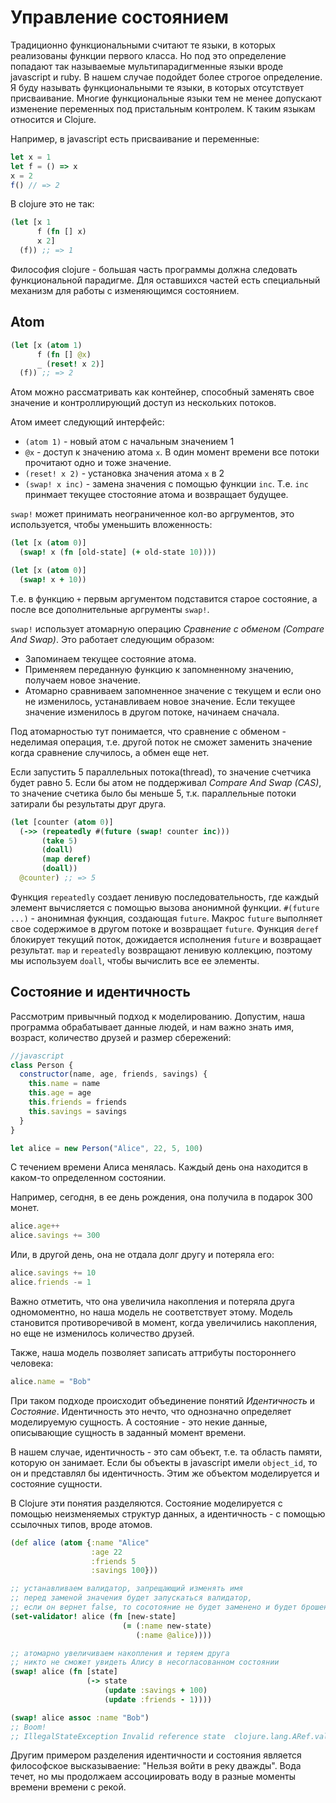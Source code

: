 # Управление состоянием

Традиционно функциональными считают те языки, в которых реализованы функции первого класса.
Но под это определение попадают так называемые мультипарадигменные языки вроде javascript и ruby.
В нашем случае подойдет более строгое определение.
Я буду называть функциональными те языки, в которых отсутствует присваивание. Многие функциональные
языки тем не менее допускают изменение переменных под пристальным контролем. К таким языкам относится
и Clojure.

Например, в javascript есть присваивание и переменные:

```javascript
let x = 1
let f = () => x
x = 2
f() // => 2
```

В clojure это не так:

```clojure
(let [x 1
      f (fn [] x)
      x 2]
  (f)) ;; => 1
```

Философия clojure - большая часть программы должна следовать функциональной парадигме.
Для оставшихся частей есть специальный механизм для работы с изменяющимся состоянием.

## Atom

```clojure
(let [x (atom 1)
      f (fn [] @x)
      _ (reset! x 2)]
  (f)) ;; => 2
```

Атом можно рассматривать как контейнер, способный заменять свое значение и контроллирующий доступ из нескольких потоков.

Атом имеет следующий интерфейс:
+ `(atom 1)` - новый атом с начальным значением 1
+ `@x` - доступ к значению атома `x`.
   В один момент времени все потоки прочитают одно и тоже значение.
+ `(reset! x 2)` - установка значения атома `x` в 2
+ `(swap! x inc)` - замена значения с помощью функции `inc`.
  Т.е. `inc` принмает текущее стостояние атома и возвращает будущее.

`swap!` может принимать неограниченное кол-во аргрументов, это используется, чтобы уменьшить вложенность:

```clojure
(let [x (atom 0)]
  (swap! x (fn [old-state] (+ old-state 10))))

(let [x (atom 0)]
  (swap! x + 10))
```

Т.е. в функцию `+` первым аргументом подставится старое состояние,
а после все дополнительные аргрументы `swap!`.

`swap!` использует атомарную операцию *Сравнение с обменом (Compare And Swap)*.
Это работает следующим образом:

+ Запоминаем текущее состояние атома.
+ Применяем переданную функцию к запомненному значению, получаем новое значение.
+ Атомарно сравниваем запомненное значение с текущем и если оно не изменилось,
  устанавливаем новое значение. Если текущее значение изменилось в другом потоке, начинаем сначала.

Под атомарностью тут понимается, что сравнение с обменом - неделимая операция,
т.е. другой поток не сможет заменить значение когда сравнение случилось, а обмен еще нет.

Если запустить 5 параллельных потока(thread), то значение счетчика будет равно 5.
Если бы атом не поддерживал *Compare And Swap (CAS)*, то значение счетика было бы меньше 5,
т.к. параллельные потоки затирали бы результаты друг друга.

```clojure
(let [counter (atom 0)]
  (->> (repeatedly #(future (swap! counter inc)))
       (take 5)
       (doall)
       (map deref)
       (doall))
  @counter) ;; => 5
```

Функция `repeatedly` создает ленивую последовательность, где каждый элемент
вычисляется с помощью вызова анонимной функции. `#(future ...)` - анонимная фукнция,
создающая `future`. Макрос `future` выполняет свое содержимое в другом потоке и возвращает `future`.
Функция `deref` блокирует текущий поток, дожидается исполнения `future` и возвращает результат.
`map` и `repeatedly` возвращают ленивую коллекцию, поэтому мы используем `doall`,
чтобы вычислить все ее элементы.

## Состояние и идентичность

Рассмотрим привычный подход к моделированию.
Допустим, наша программа обрабатывает данные людей,
и нам важно знать имя, возраст, количество друзей и размер сбережений:

```javascript
//javascript
class Person {
  constructor(name, age, friends, savings) {
    this.name = name
    this.age = age
    this.friends = friends
    this.savings = savings
  }
}

let alice = new Person("Alice", 22, 5, 100)
```

С течением времени Алиса менялась.
Каждый день она находится в каком-то определенном состоянии.

Например, сегодня, в ее день рождения, она получила в подарок 300 монет.

```javascript
alice.age++
alice.savings += 300
```

Или, в другой день, она не отдала долг другу и потеряла его:

```javascript
alice.savings += 10
alice.friends -= 1
```

Важно отметить, что она увеличила накопления и потеряла друга одномоментно,
но наша модель не соответствует этому. Модель становится противоречивой в момент, когда
увеличились накопления, но еще не изменилось количество друзей.

Также, наша модель позволяет записать аттрибуты постороннего человека:
```javascript
alice.name = "Bob"
```

При таком подходе происходит объединение понятий *Идентичность* и *Состояние*.
Идентичность это нечто, что однозначно определяет моделируемую сущность.
А состояние - это некие данные, описывающие сущность в заданный момент времени.

В нашем случае, идентичность - это сам объект, т.е. та область памяти, которую он занимает.
Если бы объекты в javascript имели `object_id`, то он и представлял бы идентичность.
Этим же объектом моделируется и состояние сущности.

В Clojure эти понятия разделяются.
Состояние моделируется с помощью неизменяемых структур данных,
а идентичность - с помощью ссылочных типов, вроде атомов.

```clojure
(def alice (atom {:name "Alice"
                  :age 22
                  :friends 5
                  :savings 100}))

;; устанавливаем валидатор, запрещающий изменять имя
;; перед заменой значения будет запускаться валидатор,
;; если он вернет false, то сосотояние не будет заменено и будет брошено исключение
(set-validator! alice (fn [new-state]
                         (= (:name new-state)
                            (:name @alice))))

;; атомарно увеличиваем накопления и теряем друга
;; никто не сможет увидеть Алису в несогласованном состоянии
(swap! alice (fn [state]
                 (-> state
                     (update :savings + 100)
                     (update :friends - 1))))

(swap! alice assoc :name "Bob")
;; Boom!
;; IllegalStateException Invalid reference state  clojure.lang.ARef.validate (ARef.java:33)
```

Другим примером разделения идентичности и состояния является философское высказываение: "Нельзя войти в реку дважды". Вода течет, но мы продолжаем ассоциировать воду в разные моменты времени времени с рекой.
